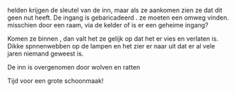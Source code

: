 helden krijgen de sleutel van de inn, maar als ze aankomen zien ze dat dit geen nut heeft. De ingang is gebaricadeerd . ze moeten een omweg vinden. misschien door een raam, via de kelder of is er een geheime ingang?

Komen ze binnen , dan valt het ze gelijk op dat het er vies en verlaten is. Dikke spnnenwebben op de lampen en het zier er naar uit dat er al vele jaren niemand geweest is.

De inn is overgenomen door wolven en ratten

Tijd voor een grote schoonmaak!
